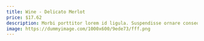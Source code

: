 ```yaml
---
title: Wine - Delicato Merlot
price: $17.62
description: Morbi porttitor lorem id ligula. Suspendisse ornare consequat lectus. In est risus, auctor sed, tristique in, tempus sit amet, sem.
image: https://dummyimage.com/1000x600/9ede73/fff.png
---
```

